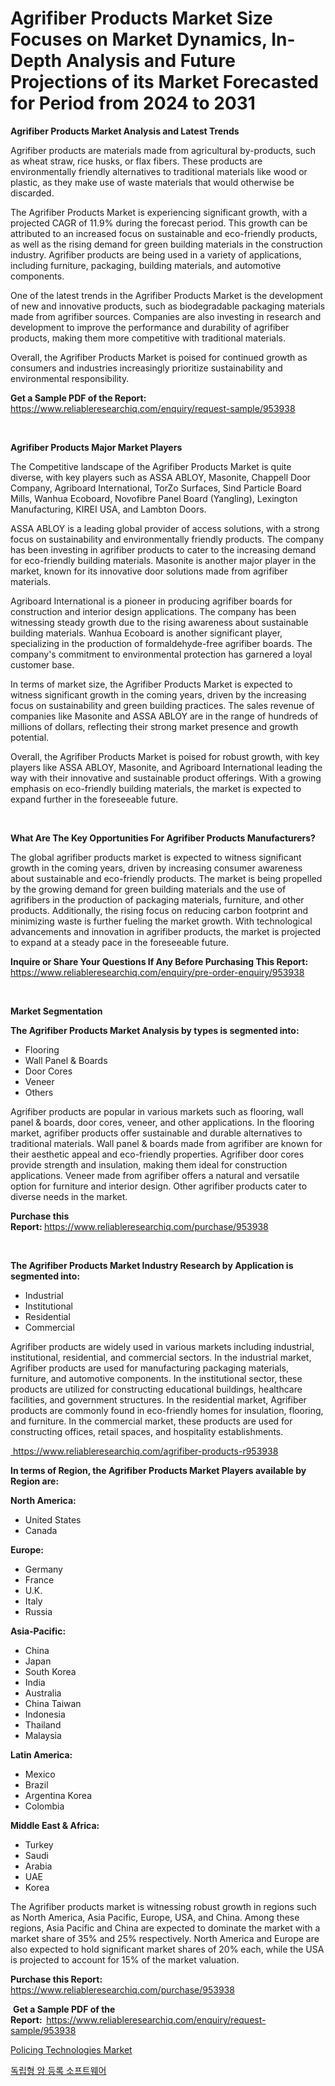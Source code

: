 <p><h1>Agrifiber Products Market Size Focuses on Market Dynamics, In-Depth Analysis and Future Projections of its Market Forecasted for Period from 2024 to 2031</h1></p><p><strong>Agrifiber Products Market Analysis and Latest Trends</strong></p>
<p><p>Agrifiber products are materials made from agricultural by-products, such as wheat straw, rice husks, or flax fibers. These products are environmentally friendly alternatives to traditional materials like wood or plastic, as they make use of waste materials that would otherwise be discarded.</p><p>The Agrifiber Products Market is experiencing significant growth, with a projected CAGR of 11.9% during the forecast period. This growth can be attributed to an increased focus on sustainable and eco-friendly products, as well as the rising demand for green building materials in the construction industry. Agrifiber products are being used in a variety of applications, including furniture, packaging, building materials, and automotive components.</p><p>One of the latest trends in the Agrifiber Products Market is the development of new and innovative products, such as biodegradable packaging materials made from agrifiber sources. Companies are also investing in research and development to improve the performance and durability of agrifiber products, making them more competitive with traditional materials.</p><p>Overall, the Agrifiber Products Market is poised for continued growth as consumers and industries increasingly prioritize sustainability and environmental responsibility.</p></p>
<p><strong>Get a Sample PDF of the Report:&nbsp;</strong> <a href="https://www.reliableresearchiq.com/enquiry/request-sample/953938">https://www.reliableresearchiq.com/enquiry/request-sample/953938</a></p>
<p>&nbsp;</p>
<p><strong>Agrifiber Products Major Market Players</strong></p>
<p><p>The Competitive landscape of the Agrifiber Products Market is quite diverse, with key players such as ASSA ABLOY, Masonite, Chappell Door Company, Agriboard International, TorZo Surfaces, Sind Particle Board Mills, Wanhua Ecoboard, Novofibre Panel Board (Yangling), Lexington Manufacturing, KIREI USA, and Lambton Doors.</p><p>ASSA ABLOY is a leading global provider of access solutions, with a strong focus on sustainability and environmentally friendly products. The company has been investing in agrifiber products to cater to the increasing demand for eco-friendly building materials. Masonite is another major player in the market, known for its innovative door solutions made from agrifiber materials.</p><p>Agriboard International is a pioneer in producing agrifiber boards for construction and interior design applications. The company has been witnessing steady growth due to the rising awareness about sustainable building materials. Wanhua Ecoboard is another significant player, specializing in the production of formaldehyde-free agrifiber boards. The company's commitment to environmental protection has garnered a loyal customer base.</p><p>In terms of market size, the Agrifiber Products Market is expected to witness significant growth in the coming years, driven by the increasing focus on sustainability and green building practices. The sales revenue of companies like Masonite and ASSA ABLOY are in the range of hundreds of millions of dollars, reflecting their strong market presence and growth potential.</p><p>Overall, the Agrifiber Products Market is poised for robust growth, with key players like ASSA ABLOY, Masonite, and Agriboard International leading the way with their innovative and sustainable product offerings. With a growing emphasis on eco-friendly building materials, the market is expected to expand further in the foreseeable future.</p></p>
<p>&nbsp;</p>
<p><strong>What Are The Key Opportunities For Agrifiber Products Manufacturers?</strong></p>
<p><p>The global agrifiber products market is expected to witness significant growth in the coming years, driven by increasing consumer awareness about sustainable and eco-friendly products. The market is being propelled by the growing demand for green building materials and the use of agrifibers in the production of packaging materials, furniture, and other products. Additionally, the rising focus on reducing carbon footprint and minimizing waste is further fueling the market growth. With technological advancements and innovation in agrifiber products, the market is projected to expand at a steady pace in the foreseeable future.</p></p>
<p><strong>Inquire or Share Your Questions If Any Before Purchasing This Report:</strong> <a href="https://www.reliableresearchiq.com/enquiry/pre-order-enquiry/953938">https://www.reliableresearchiq.com/enquiry/pre-order-enquiry/953938</a></p>
<p>&nbsp;</p>
<p><strong>Market Segmentation</strong></p>
<p><strong>The Agrifiber Products Market Analysis by types is segmented into:</strong></p>
<p><ul><li>Flooring</li><li>Wall Panel & Boards</li><li>Door Cores</li><li>Veneer</li><li>Others</li></ul></p>
<p><p>Agrifiber products are popular in various markets such as flooring, wall panel & boards, door cores, veneer, and other applications. In the flooring market, agrifiber products offer sustainable and durable alternatives to traditional materials. Wall panel & boards made from agrifiber are known for their aesthetic appeal and eco-friendly properties. Agrifiber door cores provide strength and insulation, making them ideal for construction applications. Veneer made from agrifiber offers a natural and versatile option for furniture and interior design. Other agrifiber products cater to diverse needs in the market.</p></p>
<p><strong>Purchase this Report:&nbsp;</strong><a href="https://www.reliableresearchiq.com/purchase/953938">https://www.reliableresearchiq.com/purchase/953938</a></p>
<p>&nbsp;</p>
<p><strong>The Agrifiber Products Market Industry Research by Application is segmented into:</strong></p>
<p><ul><li>Industrial</li><li>Institutional</li><li>Residential</li><li>Commercial</li></ul></p>
<p><p>Agrifiber products are widely used in various markets including industrial, institutional, residential, and commercial sectors. In the industrial market, Agrifiber products are used for manufacturing packaging materials, furniture, and automotive components. In the institutional sector, these products are utilized for constructing educational buildings, healthcare facilities, and government structures. In the residential market, Agrifiber products are commonly found in eco-friendly homes for insulation, flooring, and furniture. In the commercial market, these products are used for constructing offices, retail spaces, and hospitality establishments.</p></p>
<p><a href="https://www.reliableresearchiq.com/agrifiber-products-r953938">&nbsp;https://www.reliableresearchiq.com/agrifiber-products-r953938</a></p>
<p><strong>In terms of Region, the Agrifiber Products Market Players available by Region are:</strong></p>
<p>
    <p> <strong> North America: </strong>
        <ul>
            <li>United States</li>
            <li>Canada</li>
        </ul>
        </p> 
    <p> <strong> Europe: </strong>
        <ul>
            <li>Germany</li>
            <li>France</li>
            <li>U.K.</li>
            <li>Italy</li>
            <li>Russia</li>
        </ul>
        </p> 
    <p> <strong> Asia-Pacific: </strong>
        <ul>
            <li>China</li>
            <li>Japan</li>
            <li>South Korea</li>
            <li>India</li>
            <li>Australia</li>
            <li>China Taiwan</li>
            <li>Indonesia</li>
            <li>Thailand</li>
            <li>Malaysia</li>
        </ul>
        </p> 
    <p> <strong> Latin America: </strong>
        <ul>
            <li>Mexico</li>
            <li>Brazil</li>
            <li>Argentina Korea</li>
            <li>Colombia</li>
        </ul>
        </p> 
    <p> <strong> Middle East & Africa: </strong>
        <ul>
            <li>Turkey</li>
            <li>Saudi</li>
            <li>Arabia</li>
            <li>UAE</li>
            <li>Korea</li>
        </ul>
    </p>
    </p>
<p><p>The Agrifiber products market is witnessing robust growth in regions such as North America, Asia Pacific, Europe, USA, and China. Among these regions, Asia Pacific and China are expected to dominate the market with a market share of 35% and 25% respectively. North America and Europe are also expected to hold significant market shares of 20% each, while the USA is projected to account for 15% of the market valuation.</p></p>
<p><strong>Purchase this Report: </strong><a href="https://www.reliableresearchiq.com/purchase/953938">https://www.reliableresearchiq.com/purchase/953938</a></p>
<p>&nbsp;<strong>Get a Sample PDF of the Report:&nbsp;&nbsp;</strong><a href="https://www.reliableresearchiq.com/enquiry/request-sample/953938">https://www.reliableresearchiq.com/enquiry/request-sample/953938</a></p>
<p><strong></strong></p>
<p><p><a href="https://github.com/labibmmn112/Market-Research-Report-List-1/blob/main/policing-technologies-market.md">Policing Technologies Market</a></p><p><a href="https://github.com/vss5505pa7z1p/Market-Research-Report-List-3/blob/main/988268781635.md">독립형 암 등록 소프트웨어</a></p></p>